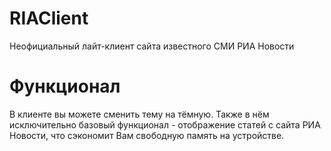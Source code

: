 # RIAClient
Неофициальный лайт-клиент сайта известного СМИ РИА Новости

# Функционал
В клиенте вы можете сменить тему на тёмную. Также в нём исключительно базовый функционал - отображение статей с сайта РИА Новости, что сэкономит Вам свободную память на устройстве.
